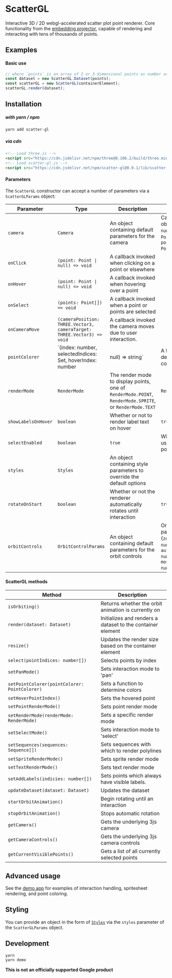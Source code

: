 # ScatterGL

Interactive 3D / 2D webgl-accelerated scatter plot point renderer. Core functionality from the [embedding projector](http://projector.tensorflow.org), capable of rendering and interacting with tens of thousands of points.

## Examples

#### Basic use

```javascript
// where `points` is an array of 2 or 3-dimensional points as number arrays.
const dataset = new ScatterGL.Dataset(points);
const scatterGL = new ScatterGL(containerElement);
scatterGL.render(dataset);
```

## Installation

##### with yarn / npm

```bash
yarn add scatter-gl
```

##### via cdn

```html
<!-- Load three.js -->
<script src="https://cdn.jsdelivr.net/npm/three@0.106.2/build/three.min.js"></script>
<!-- Load scatter-gl.js -->
<script src="https://cdn.jsdelivr.net/npm/scatter-gl@0.0.1/lib/scatter-gl.min.js"></script>
```

#### Parameters

The `ScatterGL` constructor can accept a number of parameters via a `ScatterGLParams` object:

| Parameter           | Type                                                                               | Description                                                                                             | default                                                                                                       |
| ------------------- | ---------------------------------------------------------------------------------- | ------------------------------------------------------------------------------------------------------- | ------------------------------------------------------------------------------------------------------------- |
| `camera`            | `Camera`                                                                           | An object containing default parameters for the camera                                                  | Camera params object (`zoom: number`, `target: Point3D`, and `position: Point3D`)                             |
| `onClick`           | `(point: Point \| null) => void`                                                   | A callback invoked when clicking on a point or elsewhere                                                |                                                                                                               |
| `onHover`           | `(point: Point \| null) => void`                                                   | A callback invoked when hovering over a point                                                           |                                                                                                               |
| `onSelect`          | `(points: Point[]) => void`                                                        | A callback invoked when a point or points are selected                                                  |                                                                                                               |
| `onCameraMove`      | `(cameraPosition: THREE.Vector3, cameraTarget: THREE.Vector3) => void`             | A callback invoked the camera moves due to user interaction.                                            |                                                                                                               |
| `pointColorer`      | `(index: number, selectedIndices: Set<number>, hoverIndex: number|null) => string` | A function to determine the color of points                                                             |                                                                                                               |
| `renderMode`        | `RenderMode`                                                                       | The render mode to display points, one of `RenderMode.POINT`, `RenderMode.SPRITE`, or `RenderMode.TEXT` | `RenderMode.POINT`                                                                                            |
| `showLabelsOnHover` | `boolean`                                                                          | Whether or not to render label text on hover                                                            | `true`                                                                                                        |
| `selectEnabled`     | `boolean`                                                                          | `true`                                                                                                  | Whether or not a user can select points by clicking                                                           |
| `styles`            | `Styles`                                                                           | An object containing style parameters to override the default options                                   |                                                                                                               |
| `rotateOnStart`     | `boolean`                                                                          | Whether or not the renderer automatically rotates until interaction                                     | `true`                                                                                                        |
| `orbitControls`     | `OrbitControlParams`                                                               | An object containing default parameters for the orbit controls                                          | Orbit Controls params object (`zoomSpeed: number`, `autoRotateSpeed: number`, and `mouseRotateSpeed: number`) |

#### ScatterGL methods

| Method                                        | Description                                                |
| --------------------------------------------- | ---------------------------------------------------------- |
| `isOrbiting()`                                | Returns whether the orbit animation is currently on        |
| `render(dataset: Dataset)`                    | Initializes and renders a dataset to the container element |
| `resize()`                                    | Updates the render size based on the container element     |
| `select(pointIndices: number[])`              | Selects points by index                                    |
| `setPanMode()`                                | Sets interaction mode to 'pan'                             |
| `setPointColorer(pointColorer: PointColorer)` | Sets a function to determine colors                        |
| `setHoverPointIndex()`                        | Sets the hovered point                                     |
| `setPointRenderMode()`                        | Sets point render mode                                     |
| `setRenderMode(renderMode: RenderMode)`       | Sets a specific render mode                                |
| `setSelectMode()`                             | Sets interaction mode to 'select'                          |
| `setSequences(sequences: Sequence[])`         | Sets sequences with which to render polylines              |
| `setSpriteRenderMode()`                       | Sets sprite render mode                                    |
| `setTextRenderMode()`                         | Sets text render mode                                      |
| `setAddLabels(indicies: number[])`            | Sets points which always have visible labels.              |
| `updateDataset(dataset: Dataset)`             | Updates the dataset                                        |
| `startOrbitAnimation()`                       | Begin rotating until an interaction                        |
| `stopOrbitAnimation()`                        | Stops automatic rotation                                   |
| `getCamera()`                                 | Gets the underlying 3js camera                             |
| `getCameraControls()`                         | Gets the underlying 3js camera controls                    |
| `getCurrentVisiblePoints()`                   | Gets a list of all currently selected points               |




## Advanced usage

See the [demo app](./demo/index.ts) for examples of interaction handling, spritesheet rendering, and point coloring.

## Styling

You can provide an object in the form of [`Styles`](./src/styles.ts) via the `styles` parameter of the `ScatterGLParams` object.

## Development

```bash
yarn
yarn demo
```

**This is not an officially supported Google product**
